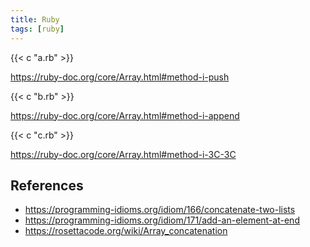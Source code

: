 ```yaml
---
title: Ruby
tags: [ruby]
---
```


{{< c "a.rb" >}}

<https://ruby-doc.org/core/Array.html#method-i-push>

{{< c "b.rb" >}}

<https://ruby-doc.org/core/Array.html#method-i-append>

{{< c "c.rb" >}}

<https://ruby-doc.org/core/Array.html#method-i-3C-3C>

## References

- <https://programming-idioms.org/idiom/166/concatenate-two-lists>
- <https://programming-idioms.org/idiom/171/add-an-element-at-end>
- <https://rosettacode.org/wiki/Array_concatenation>
